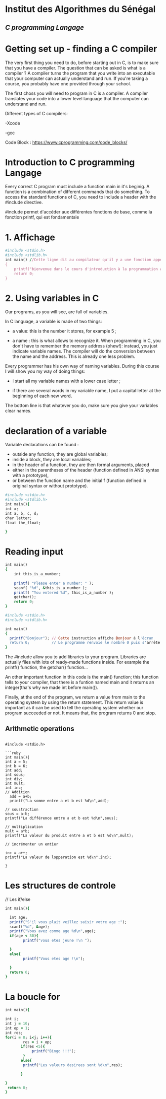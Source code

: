 
# Institut des Algorithmes du Sénégal
## _C programming Langage_

# Getting set up - finding a C compiler

The very first thing you need to do, before starting out in C, is to make sure that you have a compiler. The question that can be asked is what is a compiler ?
A compiler turns the program that you write into an executable that your computer can actually understand and run. If you're taking a course, you probably have one provided through your school.

The first choss you will need to program in C is a compiler. A compiler translates your code into a lower level language that the computer can understand and run. 

Different types of C compilers:

-Xcode

-gcc

Code Block : https://www.cprogramming.com/code_blocks/
 

# Introduction to C programming Langage

Every correct C program must include a function main in it's beginig. A function is a combination of different commands that do something.
To access the standard functions of C, you need to include a header with the #include directive. 

#include permet d'accéder aux différentes fonctions de base, comme la fonction printf, qui est fondamentale

# 1. Affichage
```ruby
#include <stdio.h>
#include <stdlib.h>
int main() //Cette ligne dit au compilateur qu'il y a une fonction appelée main() et que cette fonction doit retourner un integer
{
    printf("bienvenue dans le cours d'introduction à la programmation avec c\n");
    return 0;
}
```


# 2. Using variables in C

Our programs, as you will see, are full of variables.

In C language, a variable is made of two things:


- a value: this is the number it stores, for example 5 ;

- a name : this is what allows to recognize it. When programming in C, you don't have to remember the memory address (phew!): instead, you just indicate variable names. The compiler will do the conversion between the name and the address. This is already one less problem.


Every programmer has his own way of naming variables. During this course I will show you my way of doing things:

- I start all my variable names with a lower case letter ;

- if there are several words in my variable name, I put a capital letter at the beginning of each new word.

The bottom line is that whatever you do, make sure you give your variables clear names.

# declaration of a variable

Variable declarations can be found :

- outside any function, they are global variables;
- inside a block, they are local variables;
- in the header of a function, they are then formal arguments, placed
- either in the parentheses of the header (function defined in ANSI syntax with a prototype),
- or between the function name and the initial f (function defined in original syntax or without prototype).

```ruby
#include <stdio.h>
#include <stdlib.h>
int main(){
int x;
int a, b, c, d;
char letter;
float the_float;

}
```

# Reading input
```ruby
int main()
{
    int this_is_a_number;
 
    printf( "Please enter a number: " );
    scanf( "%d", &this_is_a_number );
    printf( "You entered %d", this_is_a_number );
    getchar();
    return 0;
}
```









```ruby
#include <stdio.h>
#include <stdlib.h>

int main()
{
  printf("Bonjour"); // Cette instruction affiche Bonjour à l'écran
  return 0;          // Le programme renvoie le nombre 0 puis s'arrête
}
```
The #include allow you to add libraries to your program. Libraries are actually files with lots of ready-made functions inside. For example the printf() function, the getchar() function...

An other important function in this code is the main() function; this function tells to your compiler, that there is a funtion named main and it returns an integer(tha's why we made int before main()).

Finally, at the end of the program, we return a value from main to the operating system by using the return statement. This return value is important as it can be used to tell the operating system whether our program succeeded or not. It means that, the program returns 0 and stop.

## Arithmetic operations

```

#include <stdio.h>
 
```ruby
int main(){
int a = 5;
int b = 6;
int add;
int sous;
int div;
int mult;
int inc;
// Addition
  add = a+b;
  printf("La somme entre a et b est %d\n",add);

// soustraction
sous = a-b;
printf("La différence entre a et b est %d\n",sous);

// multiplication
mult = a*b;
printf("La valeur du produit entre a et b est %d\n",mult);

// incrémenter un entier

inc = a++;
printf("La valeur de lopperation est %d\n",inc);

}
```


# Les structures de controle
// Les if/else

```ruby
int main(){

  int age;
  printf("S'il vous plait veillez saisir votre age :");
  scanf("%d", &age);
  printf("Vous avez comme age %d\n",age);
  if(age < 30){
        printf("vous etes jeune !\n ");

  }
  else{
        printf("Vous etes age !\n");

  }
  return 0;
}
```
# La boucle for

```ruby
int main(){

int i;
int j = 10;
int op = 1;
int res;
for(i = 0; i<j; i++){
        res = i + op;
       if(res <5){
            printf("Bingo !!!");
        }
       else{
        printf("Les valeurs desirees sont %d\n",res);

       }

}
 return 0;
}
```
